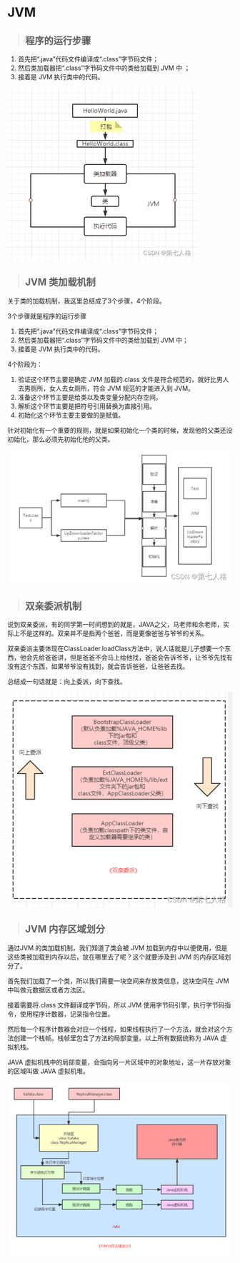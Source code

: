 # JVM

> ## 程序的运行步骤

1. 首先把“.java”代码文件编译成“.class”字节码文件；
2. 然后类加载器把“.class”字节码文件中的类给加载到 JVM 中 ；
3. 接着是 JVM 执行类中的代码。

![线程池流程](media/程序的运行步骤.png)



> ## JVM 类加载机制

关于类的加载机制，我这里总结成了3个步骤，4个阶段。

3个步骤就是程序的运行步骤

1. 首先把“.java”代码文件编译成“.class”字节码文件；
2. 然后类加载器把“.class”字节码文件中的类给加载到 JVM 中；
3. 接着是 JVM 执行类中的代码。

4个阶段为：

1. 验证这个环节主要是确定 JVM 加载的.class 文件是符合规范的，就好比男人去男厕所，女人去女厕所，符合 JVM 规范的才能进入到 JVM。
2. 准备这个环节主要是给类以及类变量分配内存空间。
3. 解析这个环节主要是把符号引用替换为直接引用。
4. 初始化这个环节主要主要做的是赋值。 

针对初始化有一个重要的规则，就是如果初始化一个类的时候，发现他的父类还没初始化，那么必须先初始化他的父类。

![线程池流程](media/JVM类加载机制.png)

> ## 双亲委派机制

说到双亲委派，有的同学第一时间想到的就是，JAVA之父，马老师和余老师，实际上不是这样的。双亲并不是指两个爸爸，而是更像爸爸与爷爷的关系。

双亲委派主要体现在ClassLoader.loadClass方法中，说人话就是儿子想要一个东西，他会先给爸爸讲，但是爸爸不会马上给他找，爸爸会告诉爷爷，让爷爷先找有没有这个东西，如果爷爷没有找到，就会告诉爸爸，让爸爸去找。

总结成一句话就是：向上委派，向下查找。

![线程池流程](media/双亲委派.png)



> ## JVM 内存区域划分

通过JVM 的类加载机制，我们知道了类会被 JVM 加载到内存中以便使用，但是这些类被加载到内存以后，放在哪里去了呢？这个就要涉及到 JVM 的内存区域划分了。

首先我们加载了一个类，所以我们需要一块空间来存放类信息，这块空间在 JVM 中叫做元数据区或者方法区。

接着需要将.class 文件翻译成字节码，所以 JVM 使用字节码引擎，执行字节码指令，使用程序计数器，记录指令位置。

然后每一个程序计数器会对应一个线程，如果线程执行了一个方法，就会对这个方法创建一个栈帧。栈帧里包含了方法的局部变量。以上所有数据统称为 JAVA 虚拟机栈。

JAVA 虚拟机栈中的局部变量，会指向另一片区域中的对象地址，这一片存放对象的区域叫做 JAVA 虚拟机堆。

![线程池流程](media/JVM内存区域划分.png)
